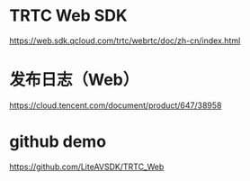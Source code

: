 # TRTC Web SDK
https://web.sdk.qcloud.com/trtc/webrtc/doc/zh-cn/index.html

# 发布日志（Web）
https://cloud.tencent.com/document/product/647/38958

# github demo
https://github.com/LiteAVSDK/TRTC_Web